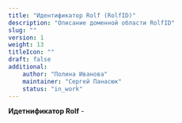 ```yaml
---
title: "Идентификатор Rolf (RolfID)"
description: "Описание доменной области RolfID"
slug: ""
version: 1
weight: 13
titleIcon: ""
draft: false
additional:
    author: "Полина Иванова"
    maintainer: "Сергей Панасюк"
    status: "in_work"
---
```


**Идетнификатор Rolf** - 
